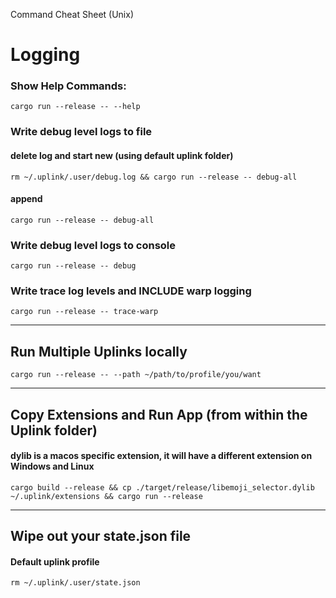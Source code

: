 
Command Cheat Sheet (Unix)

# Logging
### Show Help Commands:
```cargo run --release -- --help```


### Write debug level logs to file
#### delete log and start new (using default uplink folder)
```rm ~/.uplink/.user/debug.log && cargo run --release -- debug-all```

#### append
```cargo run --release -- debug-all```

### Write debug level logs to console
```cargo run --release -- debug```

### Write trace log levels and INCLUDE warp logging
```cargo run --release -- trace-warp```

____
## Run Multiple Uplinks locally
```cargo run --release -- --path ~/path/to/profile/you/want```

  

___

## Copy Extensions and Run App (from within the Uplink folder)
#### dylib is a macos specific extension, it will have a different extension on Windows and Linux
```cargo build --release && cp ./target/release/libemoji_selector.dylib ~/.uplink/extensions && cargo run --release```

___
## Wipe out your state.json file
#### Default uplink profile
```rm ~/.uplink/.user/state.json```

